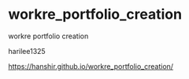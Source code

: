 # workre_portfolio_creation
workre portfolio creation

harilee1325

https://hanshir.github.io/workre_portfolio_creation/

